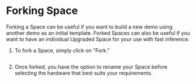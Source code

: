 # Forking Space

Forking a Space can be useful if you want to build a new demo using another demo as an initial template. Forked Spaces can also be useful if you want to have an individual Upgraded Space for your use with fast inference.

1. To fork a Space, simply click on "Fork."

<figure><img src="https://lh4.googleusercontent.com/Lqdr7r5ZmEoqP3IeI2efoWMuB_TjZ0bdnxdpCNVCwM5FPgvMaSYOP9SLZgEczYi_JVsJocrcvdjMDH5radJcmH8TUld6FSp6pEkUsgyJdzhjmmCPeQliTDdWNrV-FgL3XToZdrVT0y9T7L2VpzXc8EE" alt=""><figcaption></figcaption></figure>

2. Once forked, you have the option to rename your Space before selecting the hardware that best suits your requirements.

<figure><img src="https://lh6.googleusercontent.com/UgRnSc6Lk5gSLwqprHsApqfQL6mrU1pEX1ac58JQz6do3zKa0yoT3_xeKRTaMRK005KRM2oKzuCt6uV9rGeNi2nfLBBvhw8jWg-0A_Vz_ukA_1v4XJgIQpGiVchyZdRh-vRFavhjyOayd0VUvafzyQU" alt=""><figcaption></figcaption></figure>









